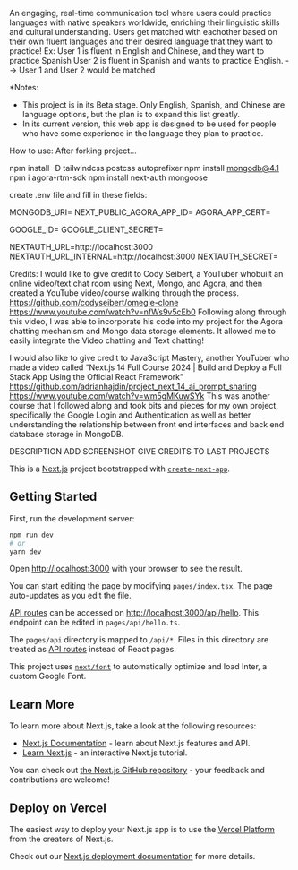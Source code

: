 An engaging, real-time communication tool where users could practice languages with native speakers worldwide, enriching their linguistic skills and cultural understanding.
Users get matched with eachother based on their own fluent languages and their desired language that they want to practice!
Ex:
User 1 is fluent in English and Chinese, and they want to practice Spanish
User 2 is fluent in Spanish and wants to practice English.
--> User 1 and User 2 would be matched


*Notes: 
- This project is in its Beta stage. Only English, Spanish, and Chinese are language options, but the plan is to expand this list greatly.
- In its current version, this web app is designed to be used for people who have some experience in the language they plan to practice.


How to use:
After forking project...

npm install -D tailwindcss postcss autoprefixer
npm install mongodb@4.1
npm i agora-rtm-sdk
npm install next-auth mongoose


create .env file and fill in these fields:

MONGODB_URI=
NEXT_PUBLIC_AGORA_APP_ID=
AGORA_APP_CERT=


GOOGLE_ID=
GOOGLE_CLIENT_SECRET=


NEXTAUTH_URL=http://localhost:3000
NEXTAUTH_URL_INTERNAL=http://localhost:3000
NEXTAUTH_SECRET=


Credits:
I would like to give credit to Cody Seibert, a YouTuber who ​​built an online video/text chat room using Next, Mongo, and Agora, and then created a YouTube video/course walking through the process. 
https://github.com/codyseibert/omegle-clone
https://www.youtube.com/watch?v=nfWs9v5cEb0
Following along through this video, I was able to incorporate his code into my project for the Agora chatting mechanism and Mongo data storage elements. It allowed me to easily integrate the Video chatting and Text chatting!

I would also like to give credit to JavaScript Mastery, another YouTuber who made a video called  “Next.js 14 Full Course 2024 | Build and Deploy a Full Stack App Using the Official React Framework”
https://github.com/adrianhajdin/project_next_14_ai_prompt_sharing
https://www.youtube.com/watch?v=wm5gMKuwSYk
This was another course that I followed along and took bits and pieces for my own project, specifically the Google Login and Authentication as well as better understanding the relationship between front end interfaces and back end database storage in MongoDB.


DESCRIPTION
ADD SCREENSHOT
GIVE CREDITS TO LAST PROJECTS


This is a [Next.js](https://nextjs.org/) project bootstrapped with [`create-next-app`](https://github.com/vercel/next.js/tree/canary/packages/create-next-app).

## Getting Started

First, run the development server:

```bash
npm run dev
# or
yarn dev
```

Open [http://localhost:3000](http://localhost:3000) with your browser to see the result.

You can start editing the page by modifying `pages/index.tsx`. The page auto-updates as you edit the file.

[API routes](https://nextjs.org/docs/api-routes/introduction) can be accessed on [http://localhost:3000/api/hello](http://localhost:3000/api/hello). This endpoint can be edited in `pages/api/hello.ts`.

The `pages/api` directory is mapped to `/api/*`. Files in this directory are treated as [API routes](https://nextjs.org/docs/api-routes/introduction) instead of React pages.

This project uses [`next/font`](https://nextjs.org/docs/basic-features/font-optimization) to automatically optimize and load Inter, a custom Google Font.

## Learn More

To learn more about Next.js, take a look at the following resources:

- [Next.js Documentation](https://nextjs.org/docs) - learn about Next.js features and API.
- [Learn Next.js](https://nextjs.org/learn) - an interactive Next.js tutorial.

You can check out [the Next.js GitHub repository](https://github.com/vercel/next.js/) - your feedback and contributions are welcome!

## Deploy on Vercel

The easiest way to deploy your Next.js app is to use the [Vercel Platform](https://vercel.com/new?utm_medium=default-template&filter=next.js&utm_source=create-next-app&utm_campaign=create-next-app-readme) from the creators of Next.js.

Check out our [Next.js deployment documentation](https://nextjs.org/docs/deployment) for more details.
